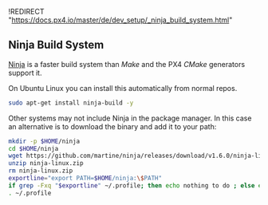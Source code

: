 !REDIRECT "https://docs.px4.io/master/de/dev_setup/_ninja_build_system.html"

## Ninja Build System

[Ninja](https://ninja-build.org/) is a faster build system than *Make* and the PX4 *CMake* generators support it. 

On Ubuntu Linux you can install this automatically from normal repos.

```sh
sudo apt-get install ninja-build -y
```

Other systems may not include Ninja in the package manager.
In this case an alternative is to download the binary and add it to your path:

```sh
mkdir -p $HOME/ninja
cd $HOME/ninja
wget https://github.com/martine/ninja/releases/download/v1.6.0/ninja-linux.zip
unzip ninja-linux.zip
rm ninja-linux.zip
exportline="export PATH=$HOME/ninja:\$PATH"
if grep -Fxq "$exportline" ~/.profile; then echo nothing to do ; else echo $exportline >> ~/.profile; fi
. ~/.profile
```
